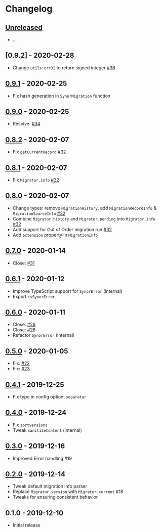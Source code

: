 # Changelog

## [Unreleased]

- ...

## [0.9.2] - 2020-02-28

- Change `utils:crc32` to return signed integer [#36](https://github.com/Synor/core/issues/36)

## [0.9.1] - 2020-02-25

- Fix hash generation in `SynorMigration` function

## [0.9.0] - 2020-02-25

- Resolve: [#34](https://github.com/Synor/core/issues/34)

## [0.8.2] - 2020-02-07

- Fix `getCurrentRecord` [#32](https://github.com/Synor/core/issues/32)

## [0.8.1] - 2020-02-07

- Fix `Migrator.info` [#32](https://github.com/Synor/core/issues/32)

## [0.8.0] - 2020-02-07

- Change types: remove `MigrationHistory`, add `MigrationRecordInfo` & `MigrationSourceInfo` [#32](https://github.com/Synor/core/issues/32)
- Combine `Migrator.history` and `Migrator.pending` into `Migrator.info` [#32](https://github.com/Synor/core/issues/32)
- Add support for Out of Order migration run [#32](https://github.com/Synor/core/issues/32)
- Add `extension` property in `MigrationInfo`

## [0.7.0] - 2020-01-14

- Close: [#31](https://github.com/Synor/core/issues/31)

## [0.6.1] - 2020-01-12

- Improve TypeScript support for `SynorError` (internal)
- Export `isSynorError`

## [0.6.0] - 2020-01-11

- Close: [#26](https://github.com/Synor/core/issues/26)
- Close: [#28](https://github.com/Synor/core/issues/28)
- Refactor `SynorError` (internal)

## [0.5.0] - 2020-01-05

- Fix: [#22](https://github.com/Synor/core/issues/22)
- Fix: [#23](https://github.com/Synor/core/issues/23)

## [0.4.1] - 2019-12-25

- Fix typo in config option: `separator`

## [0.4.0] - 2019-12-24

- Fix `sortVersions`
- Tweak `sanitizeContent` (internal)

## [0.3.0] - 2019-12-16

- Improved Error handling #19

## [0.2.0] - 2019-12-14

- Tweak default migration info parser
- Replace `Migrator.version` with `Migrator.current` #18
- Tweaks for ensuring consistent behavior

## 0.1.0 - 2019-12-10

- Initial release

[unreleased]: https://github.com/Synor/core/compare/0.9.2...HEAD
[0.9.1]: https://github.com/Synor/core/compare/0.9.1...0.9.2
[0.9.1]: https://github.com/Synor/core/compare/0.9.0...0.9.1
[0.9.0]: https://github.com/Synor/core/compare/0.8.2...0.9.0
[0.8.2]: https://github.com/Synor/core/compare/0.8.1...0.8.2
[0.8.1]: https://github.com/Synor/core/compare/0.8.0...0.8.1
[0.8.0]: https://github.com/Synor/core/compare/0.7.0...0.8.0
[0.7.0]: https://github.com/Synor/core/compare/0.6.1...0.7.0
[0.6.1]: https://github.com/Synor/core/compare/0.6.0...0.6.1
[0.6.0]: https://github.com/Synor/core/compare/0.5.0...0.6.0
[0.5.0]: https://github.com/Synor/core/compare/0.4.1...0.5.0
[0.4.1]: https://github.com/Synor/core/compare/0.4.0...0.4.1
[0.4.0]: https://github.com/Synor/core/compare/0.3.0...0.4.0
[0.3.0]: https://github.com/Synor/core/compare/0.2.0...0.3.0
[0.2.0]: https://github.com/Synor/core/compare/0.1.0...0.2.0
